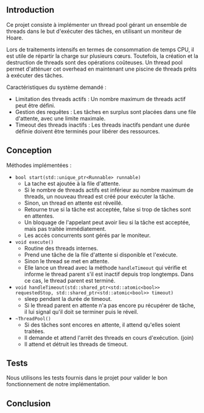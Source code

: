 ## Introduction

Ce projet consiste à implémenter un thread pool gérant un ensemble de threads dans le but d'exécuter des tâches, en
utilisant un moniteur de Hoare.

Lors de traitements intensifs en termes de consommation de temps CPU, il est utile de répartir la charge sur plusieurs
cœurs. Toutefois, la création et la destruction de threads sont des opérations coûteuses. Un thread pool permet
d'atténuer cet overhead en maintenant une piscine de threads prêts à exécuter des tâches.

Caractéristiques du système demandé :

- Limitation des threads actifs : Un nombre maximum de threads actif peut être défini.
- Gestion des requêtes : Les tâches en surplus sont placées dans une file d'attente, avec une limite maximale.
- Timeout des threads inactifs : Les threads inactifs pendant une durée définie doivent être terminés pour libérer des
  ressources.

## Conception

Méthodes implémentées :

- `bool start(std::unique_ptr<Runnable> runnable)`
    - La tache est ajoutée à la file d'attente.
    - Si le nombre de threads actifs est inférieur au nombre maximum de threads, un nouveau thread est créé pour
      exécuter
      la tâche.
    - Sinon, un thread en attente est réveillé.
    - Retourne true si la tâche est acceptée, false si trop de tâches sont en attentes.
    - Un bloquage de l'appelant peut avoir lieu si la tâche est acceptée, mais pas traitée immédiatement.
    - Les accès concurrents sont gérés par le moniteur.
- `void execute()`
    - Routine des threads internes.
    - Prend une tâche de la file d'attente si disponible et l'exécute.
    - Sinon le thread se met en attente.
    - Elle lance un thread avec la méthode `handleTimeout` qui vérifie et informe le thread parent s'il est
      inactif depuis trop longtemps. Dans ce cas, le thread parent est terminé.
- `void handleTimeout(std::shared_ptr<std::atomic<bool>> requestedStop, std::shared_ptr<std::atomic<bool>> timeout)`
    - sleep pendant la durée de timeout.
    - Si le thread parent en attente n'a pas encore pu récupérer de tâche, il lui signal qu'il doit se terminer puis le
      réveil.
- `~ThreadPool()`
    - Si des tâches sont encores en attente, il attend qu'elles soient traitées.
    - Il demande et attend l'arrêt des threads en cours d'exécution. (join)
    - Il attend et détruit les threads de timeout.

## Tests

Nous utilisons les tests fournis dans le projet pour valider le bon fonctionnement de notre implémentation.

## Conclusion
